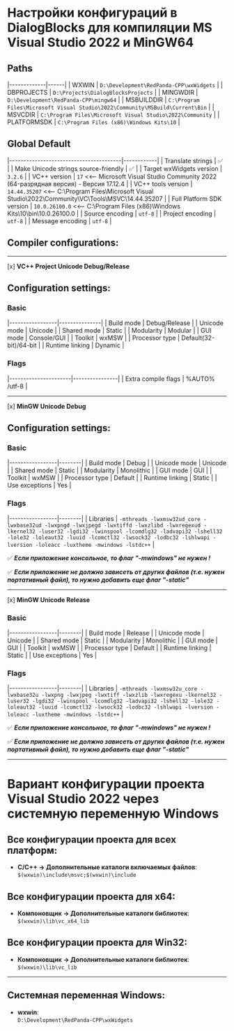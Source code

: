 ﻿# Настройки конфигураций в DialogBlocks для компиляции MS Visual Studio 2022 и MinGW64

## Paths

|-------------|------|
| WXWIN       | `D:\Development\RedPanda-CPP\wxWidgets` |
| DBPROJECTS  | `D:\Projects\DialogBlocksProjects` |
| MINGWDIR    | `D:\Development\RedPanda-CPP\mingw64` |
| MSBUILDDIR  | `C:\Program Files\Microsoft Visual Studio\2022\Community\MSBuild\Current\Bin` |
| MSVCDIR     | `C:\Program Files\Microsoft Visual Studio\2022\Community` |
| PLATFORMSDK | `C:\Program Files (x86)\Windows Kits\10` |

## Global Default

|----------------------------------------|------------|
| Translate strings                      | ✅         |
| Make Unicode strings source-friendly   | ✅         |
| Target wxWidgets version               | `3.2.6`    |
| VC++ version                           | `17`   <<--    Microsoft Visual Studio Community 2022 (64-разрядная версия) - Версия 17.12.4       |
| VC++ tools version                     | `14.44.35207`   <<--    C:\Program Files\Microsoft Visual Studio\2022\Community\VC\Tools\MSVC\14.44.35207 |
| Full Platform SDK version              | `10.0.26100.0`   <<--    C:\Program Files (x86)\Windows Kits\10\bin\10.0.26100.0 |
| Source encoding                        | `utf-8`    |
| Project encoding                       | `utf-8`    |
| Message encoding                       | `utf-8`    |


## Compiler configurations:

---

[x] **VC++ Project Unicode Debug/Release**

## Configuration settings:

### Basic

|-----------------|---------------|
| Build mode      | Debug/Release |
| Unicode mode    | Unicode       |
| Shared mode     | Static        |
| Modularity      | Modular       |
| GUI mode        | Console/GUI   |
| Toolkit         | wxMSW         |
| Processor type  | Default(32-bit)/64-bit        |
| Runtime linking | Dynamic       |

### Flags

|----------------------|----------------|
|  Extra compile flags | %AUTO% /utf-8  |

---

[x] **MinGW Unicode Debug**

## Configuration settings:

### Basic

|-----------------|--------|
| Build mode      | Debug  |
| Unicode mode    | Unicode |
| Shared mode     | Static  |
| Modularity      | Monolithic |
| GUI mode        | GUI |
| Toolkit         | wxMSW |
| Processor type  | Default |
| Runtime linking | Static |
| Use exceptions  | Yes |

### Flags

|-----------------|--------|
| Libraries       | `-mthreads -lwxmsw32ud_core -lwxbase32ud -lwxpngd -lwxjpegd -lwxtiffd -lwxzlibd -lwxregexud -lkernel32 -luser32 -lgdi32 -lwinspool -lcomdlg32 -ladvapi32 -lshell32 -lole32 -loleaut32 -luuid -lcomctl32 -lwsock32 -lodbc32 -lshlwapi -lversion -loleacc -luxtheme -mwindows -lstdc++` |

✅  *__Если приложение консольное, то флаг "-mwindows" не нужен !__*

✅  *__Если приложение не должно зависеть от других файлов (т.е. нужен портативный файл), то нужно добавить еще флаг "-static"__*

---

[x] **MinGW Unicode Release**

### Basic

|-----------------|--------|
| Build mode      | Release |
| Unicode mode    | Unicode |
| Shared mode     | Static  |
| Modularity      | Monolithic |
| GUI mode        | GUI |
| Toolkit         | wxMSW |
| Processor type  | Default |
| Runtime linking | Static |
| Use exceptions  | Yes |

### Flags

|-----------------|--------|
| Libraries       | `-mthreads -lwxmsw32u_core -lwxbase32u -lwxpng -lwxjpeg -lwxtiff -lwxzlib -lwxregexu -lkernel32 -luser32 -lgdi32 -lwinspool -lcomdlg32 -ladvapi32 -lshell32 -lole32 -loleaut32 -luuid -lcomctl32 -lwsock32 -lodbc32 -lshlwapi -lversion -loleacc -luxtheme -mwindows -lstdc++` |

✅  *__Если приложение консольное, то флаг "-mwindows" не нужен !__*

✅  *__Если приложение не должно зависеть от других файлов (т.е. нужен портативный файл), то нужно добавить еще флаг "-static"__*


---

# Вариант конфигурации проекта Visual Studio 2022 через системную переменную Windows

## Все конфигурации проекта для всех платформ:
- **C/C++ → Дополнительные каталоги включаемых файлов**:  
  ```$(wxwin)\include\msvc;$(wxwin)\include```

## Все конфигурации проекта для x64:
- **Компоновщик → Дополнительные каталоги библиотек**:  
  ```$(wxwin)\lib\vc_x64_lib```

## Все конфигурации проекта для Win32:
- **Компоновщик → Дополнительные каталоги библиотек**:  
  ```$(wxwin)\lib\vc_lib```

---

## Системная переменная Windows:
- **wxwin**:  
  ```D:\Development\RedPanda-CPP\wxWidgets```
